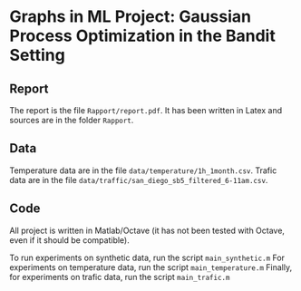 # Graphs in ML Project: Gaussian Process Optimization in the Bandit Setting

## Report
The report is the file ```Rapport/report.pdf```. It has been written in Latex and sources are in the folder ```Rapport```.

## Data
Temperature data are in the file ```data/temperature/1h_1month.csv```.
Trafic data are in the file ```data/traffic/san_diego_sb5_filtered_6-11am.csv```.

## Code
All project is written in Matlab/Octave (it has not been tested with Octave, even if it should be compatible).

To run experiments on synthetic data, run the script ```main_synthetic.m```
For experiments on temperature data, run the script ```main_temperature.m```
Finally, for experiments on trafic data, run the script ```main_trafic.m```

